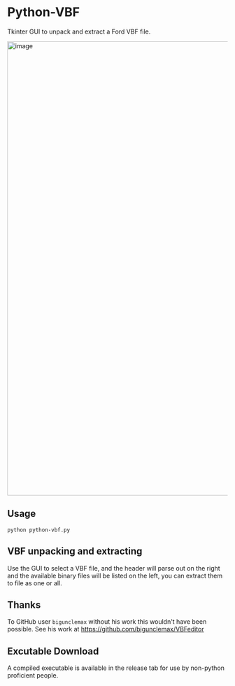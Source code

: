 # Python-VBF
Tkinter GUI to unpack and extract a Ford VBF file.

<img width="1920" height="1039" alt="image" src="https://github.com/user-attachments/assets/6d05c930-def1-4466-8418-4951f9834287" />

## Usage
`python python-vbf.py`

## VBF unpacking and extracting
Use the GUI to select a VBF file, and the header will parse out on the right and the available binary files will be listed on the left, you can extract them to file as one or all. 

## Thanks
To GitHub user `bigunclemax` without his work this wouldn't have been possible. See his work at https://github.com/bigunclemax/VBFeditor

## Excutable Download
A compiled executable is available in the release tab for use by non-python proficient people.  

